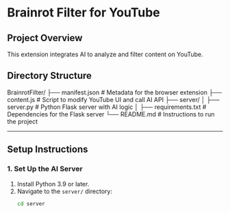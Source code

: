 # Brainrot Filter for YouTube

## Project Overview
This extension integrates AI to analyze and filter content on YouTube.

## Directory Structure
BrainrotFilter/
├── manifest.json            # Metadata for the browser extension
├── content.js               # Script to modify YouTube UI and call AI API
├── server/
│   ├── server.py            # Python Flask server with AI logic
│   ├── requirements.txt     # Dependencies for the Flask server
└── README.md                # Instructions to run the project

---

## Setup Instructions

### 1. Set Up the AI Server
1. Install Python 3.9 or later.
2. Navigate to the `server/` directory:
   ```bash
   cd server
